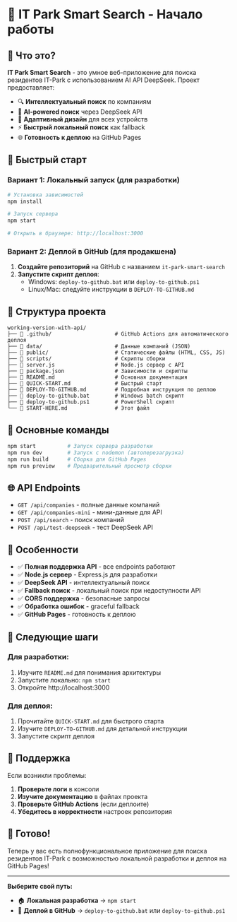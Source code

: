 # 🚀 IT Park Smart Search - Начало работы

## 🎯 Что это?

**IT Park Smart Search** - это умное веб-приложение для поиска резидентов IT-Park с использованием AI API DeepSeek. Проект предоставляет:

- 🔍 **Интеллектуальный поиск** по компаниям
- 🤖 **AI-powered поиск** через DeepSeek API
- 📱 **Адаптивный дизайн** для всех устройств
- ⚡ **Быстрый локальный поиск** как fallback
- 🌐 **Готовность к деплою** на GitHub Pages

## 🚀 Быстрый старт

### Вариант 1: Локальный запуск (для разработки)

```bash
# Установка зависимостей
npm install

# Запуск сервера
npm start

# Открыть в браузере: http://localhost:3000
```

### Вариант 2: Деплой в GitHub (для продакшена)

1. **Создайте репозиторий** на GitHub с названием `it-park-smart-search`
2. **Запустите скрипт деплоя**:
   - Windows: `deploy-to-github.bat` или `deploy-to-github.ps1`
   - Linux/Mac: следуйте инструкции в `DEPLOY-TO-GITHUB.md`

## 📁 Структура проекта

```
working-version-with-api/
├── 📁 .github/                    # GitHub Actions для автоматического деплоя
├── 📁 data/                       # Данные компаний (JSON)
├── 📁 public/                     # Статические файлы (HTML, CSS, JS)
├── 📁 scripts/                    # Скрипты сборки
├── 📄 server.js                   # Node.js сервер с API
├── 📄 package.json                # Зависимости и скрипты
├── 📄 README.md                   # Основная документация
├── 📄 QUICK-START.md              # Быстрый старт
├── 📄 DEPLOY-TO-GITHUB.md         # Подробная инструкция по деплою
├── 📄 deploy-to-github.bat        # Windows batch скрипт
├── 📄 deploy-to-github.ps1        # PowerShell скрипт
└── 📄 START-HERE.md               # Этот файл
```

## 🔧 Основные команды

```bash
npm start          # Запуск сервера разработки
npm run dev        # Запуск с nodemon (автоперезагрузка)
npm run build      # Сборка для GitHub Pages
npm run preview    # Предварительный просмотр сборки
```

## 🌐 API Endpoints

- `GET /api/companies` - полные данные компаний
- `GET /api/companies-mini` - мини-данные для API
- `POST /api/search` - поиск компаний
- `POST /api/test-deepseek` - тест DeepSeek API

## 📱 Особенности

- ✅ **Полная поддержка API** - все endpoints работают
- ✅ **Node.js сервер** - Express.js для разработки
- ✅ **DeepSeek API** - интеллектуальный поиск
- ✅ **Fallback поиск** - локальный поиск при недоступности API
- ✅ **CORS поддержка** - безопасные запросы
- ✅ **Обработка ошибок** - graceful fallback
- ✅ **GitHub Pages** - готовность к деплою

## 🎯 Следующие шаги

### Для разработки:
1. Изучите `README.md` для понимания архитектуры
2. Запустите локально: `npm start`
3. Откройте http://localhost:3000

### Для деплоя:
1. Прочитайте `QUICK-START.md` для быстрого старта
2. Изучите `DEPLOY-TO-GITHUB.md` для детальной инструкции
3. Запустите скрипт деплоя

## 🚨 Поддержка

Если возникли проблемы:

1. **Проверьте логи** в консоли
2. **Изучите документацию** в файлах проекта
3. **Проверьте GitHub Actions** (если деплоите)
4. **Убедитесь в корректности** настроек репозитория

## 🎉 Готово!

Теперь у вас есть полнофункциональное приложение для поиска резидентов IT-Park с возможностью локальной разработки и деплоя на GitHub Pages!

---

**Выберите свой путь:**
- 🏠 **Локальная разработка** → `npm start`
- 🚀 **Деплой в GitHub** → `deploy-to-github.bat` или `deploy-to-github.ps1`
